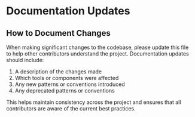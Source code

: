 # Documentation Updates

## How to Document Changes

When making significant changes to the codebase, please update this file to help other contributors understand the project. Documentation updates should include:

1. A description of the changes made
2. Which tools or components were affected
3. Any new patterns or conventions introduced
4. Any deprecated patterns or conventions

This helps maintain consistency across the project and ensures that all contributors are aware of the current best practices.
